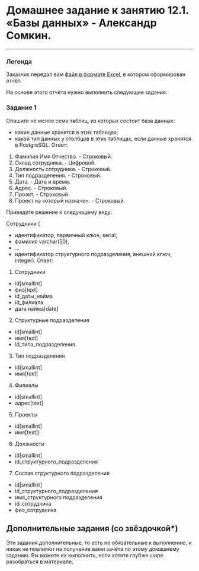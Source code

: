 # Домашнее задание к занятию 12.1. «Базы данных» - Александр Сомкин.

---
### Легенда

Заказчик передал вам [файл в формате Excel](https://github.com/netology-code/sdb-homeworks/blob/main/resources/hw-12-1.xlsx), в котором сформирован отчёт. 

На основе этого отчёта нужно выполнить следующие задания.

### Задание 1

Опишите не менее семи таблиц, из которых состоит база данных:

- какие данные хранятся в этих таблицах;
- какой тип данных у столбцов в этих таблицах, если данные хранятся в PostgreSQL.
Ответ:
1. Фамилия Имя Отчество. - Строковый.
2. Оклад сотрудника. - Цифровой.
3. Должность сотрудника. - Строковый.
4. Тип подразделения. - Строковый.
5. Дата. - Дата и время.
6. Адрес. - Строковый.
7. Проэкт. - Строковый.
8. Проект на который назначен. - Строковый.

Приведите решение к следующему виду:

Сотрудники (

- идентификатор, первичный ключ, serial,
- фамилия varchar(50),
- ...
- идентификатор структурного подразделения, внешний ключ, integer).
Ответ:

1. Сотрудники
- id[smallint]
- фио[text]
- id_даты_найма
- id_филиала
- дата найма[date]
2. Структурные подразделения
- id[smallint]
- имя[text]
- id_типа_подразделения
3. Тип подразделения
- id[smallint]
- имя[text]
4. Филиалы
- id[smallint]
- адрес[text]
5. Проекты
- id[smallint]
- имя[text])
6. Должности
- id[smallint]
- id_структурного_подразделения
7. Состав структурного подразделения
- id[smallint]
- id_структурного_подразделения
- имя_структурного подразделения
- id_сотрудника
- фио_сотрудника

## Дополнительные задания (со звёздочкой*)
Эти задания дополнительные, то есть не обязательные к выполнению, и никак не повлияют на получение вами зачёта по этому домашнему заданию. Вы можете их выполнить, если хотите глубже шире разобраться в материале.

